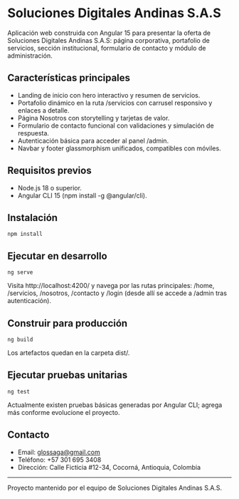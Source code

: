 # Soluciones Digitales Andinas S.A.S

Aplicación web construida con Angular 15 para presentar la oferta de Soluciones Digitales Andinas S.A.S: página corporativa, portafolio de servicios, sección institucional, formulario de contacto y módulo de administración.

## Características principales

- Landing de inicio con hero interactivo y resumen de servicios.
- Portafolio dinámico en la ruta /servicios con carrusel responsivo y enlaces a detalle.
- Página Nosotros con storytelling y tarjetas de valor.
- Formulario de contacto funcional con validaciones y simulación de respuesta.
- Autenticación básica para acceder al panel /admin.
- Navbar y footer glassmorphism unificados, compatibles con móviles.

## Requisitos previos

- Node.js 18 o superior.
- Angular CLI 15 (npm install -g @angular/cli).

## Instalación

    npm install

## Ejecutar en desarrollo

    ng serve

Visita http://localhost:4200/ y navega por las rutas principales: /home, /servicios, /nosotros, /contacto y /login (desde allí se accede a /admin tras autenticación).

## Construir para producción

    ng build

Los artefactos quedan en la carpeta dist/.

## Ejecutar pruebas unitarias

    ng test

Actualmente existen pruebas básicas generadas por Angular CLI; agrega más conforme evolucione el proyecto.

## Contacto

- Email: glossaga@gmail.com
- Teléfono: +57 301 695 3408
- Dirección: Calle Ficticia #12-34, Cocorná, Antioquia, Colombia

---

Proyecto mantenido por el equipo de Soluciones Digitales Andinas S.A.S.
